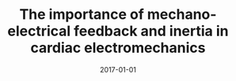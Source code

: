 ---
title: "The importance of mechano-electrical feedback and inertia in cardiac electromechanics"
collection: publications
permalink: /publication/2017-01-01-The-importance-of-mechano-electrical-feedback-and-inertia-in-cardiac-electromechanics
date: 2017-01-01
venue: 'Computer methods in applied mechanics and engineering'
paperurl: 'https://www.sciencedirect.com/science/article/pii/S0045782516317728'
citation: ' Francisco Sahli,  Felipe Concha,  Daniel Hurtado,  Ellen Kuhl, &quot;The importance of mechano-electrical feedback and inertia in cardiac electromechanics.&quot; Computer methods in applied mechanics and engineering, 2017.'
authors: 'Francisco Sahli Costabal, Felipe Concha, Daniel Hurtado, Ellen Kuhl'
---